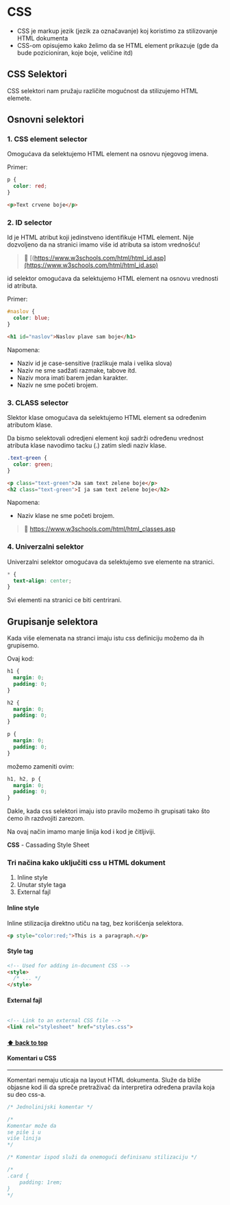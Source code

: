 # CSS

* CSS je markup jezik (jezik za označavanje) koj koristimo za stilizovanje HTML dokumenta
* CSS-om opisujemo kako želimo da se HTML element prikazuje (gde da bude pozicioniran, koje boje, veličine itd)

## CSS Selektori

CSS selektori nam pružaju različite mogućnost da stilizujemo HTML elemete. 

## Osnovni selektori 

### 1. CSS element selector

Omogućava da selektujemo HTML element na osnovu njegovog imena.


Primer: 

```css
p {
  color: red;
}

```

```html
<p>Text crvene boje</p>
 ```


### 2. ID selector

Id je HTML atribut koji jedinstveno identifikuje HTML element.
Nije dozvoljeno da na stranici imamo više id atributa sa istom vrednošću!

> 📖 [(https://www.w3schools.com/html/html_id.asp](https://www.w3schools.com/html/html_id.asp)

id selektor omogućava da selektujemo HTML element na osnovu vrednosti id atributa.

Primer: 

```css
#naslov {
  color: blue;
}

```

```html
<h1 id="naslov">Naslov plave sam boje</h1>
 ```

Napomena: 
* Naziv id je case-sensitive (razlikuje mala i velika slova)
* Naziv ne sme sadžati razmake, tabove itd.
* Naziv mora imati barem jedan karakter.
* Naziv ne sme početi brojem.


### 3. CLASS selector

Slektor klase omogućava da selektujemo HTML element sa određenim atributom klase.

Da bismo selektovali odredjeni element koji sadrži određenu vrednost atributa klase navodimo tacku (.) zatim sledi naziv klase.


```css
.text-green {
  color: green;
}
```

```html
<p class="text-green">Ja sam text zelene boje</p>
<h2 class="text-green">I ja sam text zelene boje</h2>
```

Napomena: 
* Naziv klase ne sme početi brojem.

> 📖 https://www.w3schools.com/html/html_classes.asp


### 4. Univerzalni selektor 

Univerzalni selektor omogućava da selektujemo sve elemente na stranici.

```css
* {
  text-align: center;
}
```

Svi elementi na stranici ce biti centrirani.

## Grupisanje selektora


Kada više elemenata na stranci imaju istu css definiciju možemo da ih grupisemo.

Ovaj kod:
```css
h1 {
  margin: 0;
  padding: 0;
}

h2 {
  margin: 0;
  padding: 0;
}

p {
  margin: 0;
  padding: 0;
}
```

možemo zameniti ovim:

```css
h1, h2, p {
  margin: 0;
  padding: 0;
}

```

Dakle, kada css selektori imaju isto pravilo možemo ih grupisati tako što ćemo ih razdvojiti zarezom.

Na ovaj način imamo manje linija kod i kod je čitljiviji.



**CSS** - Cassading Style Sheet

### Tri načina kako uključiti css u HTML dokument

1.  Inline style
2.  Unutar style taga
3.  External fajl

#### Inline style

Inline stilizacija direktno utiču na tag, bez korišćenja selektora.

```html
<p style="color:red;">This is a paragraph.</p>
```

#### Style tag

```html
<!-- Used for adding in-document CSS -->
<style>
  /* ... */
</style>
```

#### External fajl

```html

<!-- Link to an external CSS file -->
<link rel="stylesheet" href="styles.css">
```

#### [**⬆ back to top**](#)

#### **Komentari u CSS**

---

Komentari nemaju uticaja na layout HTML dokumenta. Služe da bliže objasne kod ili da spreče pretraživač da interpretira određena pravila koja su deo css-a.

```css
/* Jednolinijski komentar */

/*
Komentar može da
se piše i u
više linija
*/

/* Komentar ispod služi da onemogući definisanu stilizaciju */

/*
.card {
    padding: 1rem; 
}
*/
```

